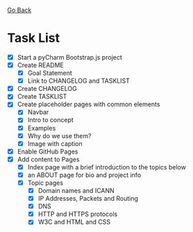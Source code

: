 [Go Back](README.md)

# Task List

- [x] Start a pyCharm Bootstrap.js project
- [x] Create README
    - [x] Goal Statement
    - [x] Link to CHANGELOG and TASKLIST
- [x] Create CHANGELOG
- [x] Create TASKLIST
- [x] Create placeholder pages with common elements
    - [x] Navbar
    - [x] Intro to concept
    - [x] Examples
    - [x] Why do we use them?
    - [x] Image with caption
- [x] Enable GitHub Pages
- [x] Add content to Pages
    - [x] Index page with a brief introduction to the topics below
    - [x] an ABOUT page for bio and project info
    - [x] Topic pages
        - [x] Domain names and ICANN
        - [x] IP Addresses, Packets and Routing
        - [x] DNS
        - [x] HTTP and HTTPS protocols
        - [x] W3C and HTML and CSS
